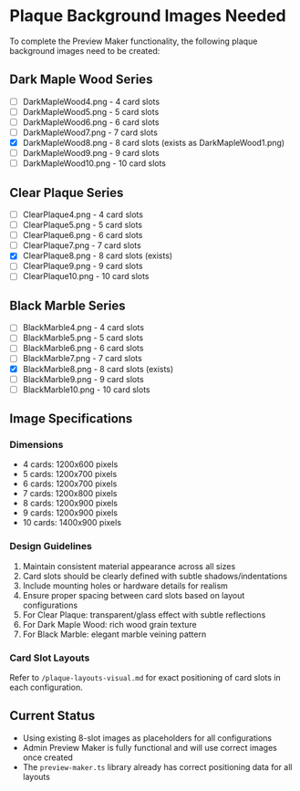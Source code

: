 # Plaque Background Images Needed

To complete the Preview Maker functionality, the following plaque background images need to be created:

## Dark Maple Wood Series
- [ ] DarkMapleWood4.png - 4 card slots
- [ ] DarkMapleWood5.png - 5 card slots
- [ ] DarkMapleWood6.png - 6 card slots
- [ ] DarkMapleWood7.png - 7 card slots
- [x] DarkMapleWood8.png - 8 card slots (exists as DarkMapleWood1.png)
- [ ] DarkMapleWood9.png - 9 card slots
- [ ] DarkMapleWood10.png - 10 card slots

## Clear Plaque Series
- [ ] ClearPlaque4.png - 4 card slots
- [ ] ClearPlaque5.png - 5 card slots
- [ ] ClearPlaque6.png - 6 card slots
- [ ] ClearPlaque7.png - 7 card slots
- [x] ClearPlaque8.png - 8 card slots (exists)
- [ ] ClearPlaque9.png - 9 card slots
- [ ] ClearPlaque10.png - 10 card slots

## Black Marble Series
- [ ] BlackMarble4.png - 4 card slots
- [ ] BlackMarble5.png - 5 card slots
- [ ] BlackMarble6.png - 6 card slots
- [ ] BlackMarble7.png - 7 card slots
- [x] BlackMarble8.png - 8 card slots (exists)
- [ ] BlackMarble9.png - 9 card slots
- [ ] BlackMarble10.png - 10 card slots

## Image Specifications

### Dimensions
- 4 cards: 1200x600 pixels
- 5 cards: 1200x700 pixels
- 6 cards: 1200x700 pixels
- 7 cards: 1200x800 pixels
- 8 cards: 1200x900 pixels
- 9 cards: 1200x900 pixels
- 10 cards: 1400x900 pixels

### Design Guidelines
1. Maintain consistent material appearance across all sizes
2. Card slots should be clearly defined with subtle shadows/indentations
3. Include mounting holes or hardware details for realism
4. Ensure proper spacing between card slots based on layout configurations
5. For Clear Plaque: transparent/glass effect with subtle reflections
6. For Dark Maple Wood: rich wood grain texture
7. For Black Marble: elegant marble veining pattern

### Card Slot Layouts
Refer to `/plaque-layouts-visual.md` for exact positioning of card slots in each configuration.

## Current Status
- Using existing 8-slot images as placeholders for all configurations
- Admin Preview Maker is fully functional and will use correct images once created
- The `preview-maker.ts` library already has correct positioning data for all layouts